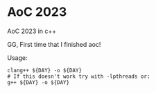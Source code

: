 # AoC 2023
AoC 2023 in c++

GG, First time that I finished aoc!

Usage:
```
clang++ ${DAY} -o ${DAY}
# If this doesn't work try with -lpthreads or:
g++ ${DAY} -o ${DAY}
```
